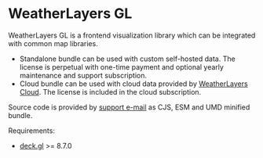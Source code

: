 # WeatherLayers GL

WeatherLayers GL is a frontend visualization library which can be integrated with common map libraries.

* Standalone bundle can be used with custom self-hosted data. The license is perpetual with one-time payment and optional yearly maintenance and support subscription.
* Cloud bundle can be used with cloud data provided by [WeatherLayers Cloud](../weatherlayers-cloud/). The license is included in the cloud subscription.

Source code is provided by [support e-mail](https://weatherlayers.com) as CJS, ESM and UMD minified bundle.

Requirements:

* [deck.gl](https://deck.gl) >= 8.7.0

